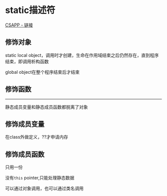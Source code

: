 # static描述符

[CSAPP - 链接](https://wdxtub.com/csapp/thin-csapp-4/2016/04/16/)

## 修饰对象

static local object，调用时才创建，生命在作用域结束之后仍然存在，直到程序结束，即调用析构函数

global object在整个程序结束后才结束

## 修饰函数


---

静态成员变量和静态成员函数都脱离了对象

## 修饰成员变量

在class外做定义，??才申请内存

## 修饰成员函数

只用一份

没有`this` pointer,只能处理静态数据

可以通过对象调用，也可以通过类名调用

